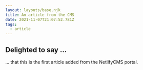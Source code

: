 ```yaml
---
layout: layouts/base.njk
title: An article from the CMS
date: 2021-11-07T21:07:52.781Z
tags:
  - article
---
```

## Delighted to say ...

... that this is the first article added from the NetlifyCMS portal.